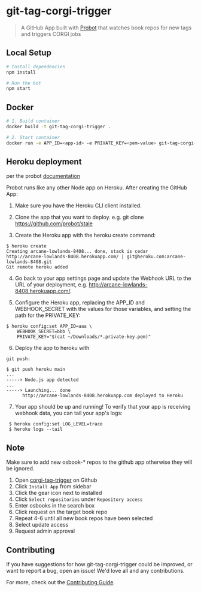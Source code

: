 # git-tag-corgi-trigger

> A GitHub App built with [Probot](https://github.com/probot/probot) that watches book repos for new tags and triggers CORGI jobs

## Local Setup

```sh
# Install dependencies
npm install

# Run the bot
npm start
```

## Docker

```sh
# 1. Build container
docker build -t git-tag-corgi-trigger .

# 2. Start container
docker run -e APP_ID=<app-id> -e PRIVATE_KEY=<pem-value> git-tag-corgi-trigger
```

## Heroku deployment
per the probot [documentation](https://probot.github.io/docs/deployment/#heroku)

Probot runs like any other Node app on Heroku. After creating the GitHub App:

1. Make sure you have the Heroku CLI client installed.

2. Clone the app that you want to deploy. e.g. git clone https://github.com/probot/stale

3. Create the Heroku app with the heroku create command:

```
$ heroku create
Creating arcane-lowlands-8408... done, stack is cedar
http://arcane-lowlands-8408.herokuapp.com/ | git@heroku.com:arcane-lowlands-8408.git
Git remote heroku added
```

4. Go back to your app settings page and update the Webhook URL to the URL of your deployment, e.g. http://arcane-lowlands-8408.herokuapp.com/.

5. Configure the Heroku app, replacing the APP_ID and WEBHOOK_SECRET with the values for those variables, and setting the path for the PRIVATE_KEY:

```
$ heroku config:set APP_ID=aaa \
    WEBHOOK_SECRET=bbb \
    PRIVATE_KEY="$(cat ~/Downloads/*.private-key.pem)"
```

6. Deploy the app to heroku with 

```
git push:

$ git push heroku main
...
-----> Node.js app detected
...
-----> Launching... done
      http://arcane-lowlands-8408.herokuapp.com deployed to Heroku
```

7. Your app should be up and running! To verify that your app is receiving webhook data, you can tail your app's logs:
```
 $ heroku config:set LOG_LEVEL=trace
 $ heroku logs --tail
```

## Note
Make sure to add new osbook-* repos to the github app otherwise they will be ignored.

1. Open [corgi-tag-trigger](https://github.com/organizations/openstax/settings/apps/corgi-tag-trigger) on Github
2. Click `Install App` from sidebar
3. Click the gear icon next to installed
4. Click `Select repositories` under `Repository access`
5. Enter osbooks in the search box
6. Click request on the target book repo
7. Repeat 4-6 until all new book repos have been selected
8. Select update access
9. Request admin approval

## Contributing

If you have suggestions for how git-tag-corgi-trigger could be improved, or want to report a bug, open an issue! We'd love all and any contributions.

For more, check out the [Contributing Guide](CONTRIBUTING.md).
